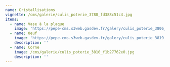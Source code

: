```yaml
---
name: Cristallisations
vignette: /cms/galerie/culis_poterie_3788_fd388c51c4.jpg
items:
  - name: Vase à la plaque
    image: 'https://pepe-cms.s3web.gasdev.fr/galery/culis_poterie_3806_dd2555520a.jpg'
  - name: Oeuf
    image: 'https://pepe-cms.s3web.gasdev.fr/galery/culis_poterie_3819_87b1d05868.jpg'
    description: ''
  - name: Corne
    image: /cms/galerie/culis_poterie_3810_f1b27762e0.jpg
    description: ''
---
```


